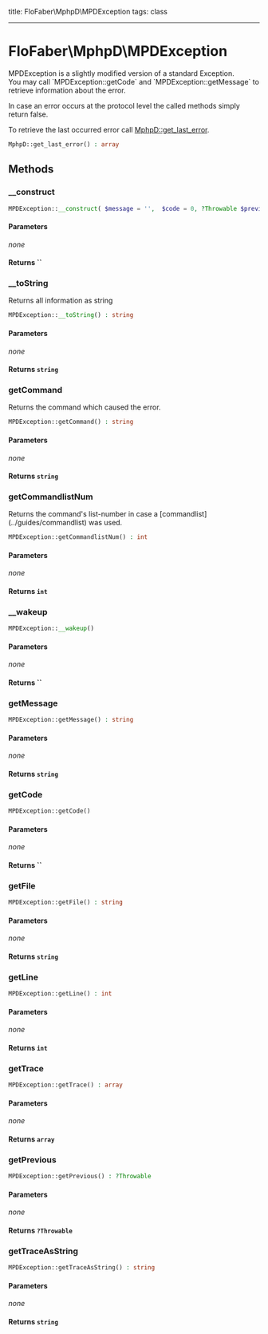 title: FloFaber\MphpD\MPDException
tags: class

---

<h1 class="method-name">FloFaber\MphpD\MPDException</h1>
<p>MPDException is a slightly modified version of a standard Exception.<br>You may call `MPDException::getCode` and `MPDException::getMessage` to retrieve information about the error.

In case an error occurs at the protocol level the called methods simply return false.

To retrieve the last occurred error call [MphpD::get_last_error](../methods/MphpD-get_last_error).</p>

```php
MphpD::get_last_error() : array
```

## Methods

<div class="method">
<h3 class="method-name">__construct</h3>
<p></p>

```php
MPDException::__construct( $message = '',  $code = 0, ?Throwable $previous = , string $command = '', int $commandlist_num = 0)
```

#### Parameters

*none*


#### Returns ``



</div><div class="method">
<h3 class="method-name">__toString</h3>
<p>Returns all information as string<br></p>

```php
MPDException::__toString() : string
```

#### Parameters

*none*


#### Returns `string`




</div><div class="method">
<h3 class="method-name">getCommand</h3>
<p>Returns the command which caused the error.<br></p>

```php
MPDException::getCommand() : string
```

#### Parameters

*none*


#### Returns `string`




</div><div class="method">
<h3 class="method-name">getCommandlistNum</h3>
<p>Returns the command's list-number in case a [commandlist](../guides/commandlist) was used.<br></p>

```php
MPDException::getCommandlistNum() : int
```

#### Parameters

*none*


#### Returns `int`




</div><div class="method">
<h3 class="method-name">__wakeup</h3>
<p></p>

```php
MPDException::__wakeup()
```

#### Parameters

*none*


#### Returns ``



</div><div class="method">
<h3 class="method-name">getMessage</h3>
<p></p>

```php
MPDException::getMessage() : string
```

#### Parameters

*none*


#### Returns `string`



</div><div class="method">
<h3 class="method-name">getCode</h3>
<p></p>

```php
MPDException::getCode()
```

#### Parameters

*none*


#### Returns ``



</div><div class="method">
<h3 class="method-name">getFile</h3>
<p></p>

```php
MPDException::getFile() : string
```

#### Parameters

*none*


#### Returns `string`



</div><div class="method">
<h3 class="method-name">getLine</h3>
<p></p>

```php
MPDException::getLine() : int
```

#### Parameters

*none*


#### Returns `int`



</div><div class="method">
<h3 class="method-name">getTrace</h3>
<p></p>

```php
MPDException::getTrace() : array
```

#### Parameters

*none*


#### Returns `array`



</div><div class="method">
<h3 class="method-name">getPrevious</h3>
<p></p>

```php
MPDException::getPrevious() : ?Throwable
```

#### Parameters

*none*


#### Returns `?Throwable`



</div><div class="method">
<h3 class="method-name">getTraceAsString</h3>
<p></p>

```php
MPDException::getTraceAsString() : string
```

#### Parameters

*none*


#### Returns `string`



</div>